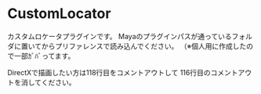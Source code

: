 # CustomLocator
カスタムロケータプラグインです。
Mayaのプラグインパスが通っているフォルダに置いてからプリファレンスで読み込んでください。
（※個人用に作成したので一部ｶﾞﾊﾞってます。

DirectXで描画したい方は118行目をコメントアウトして
116行目のコメントアウトを消してください。